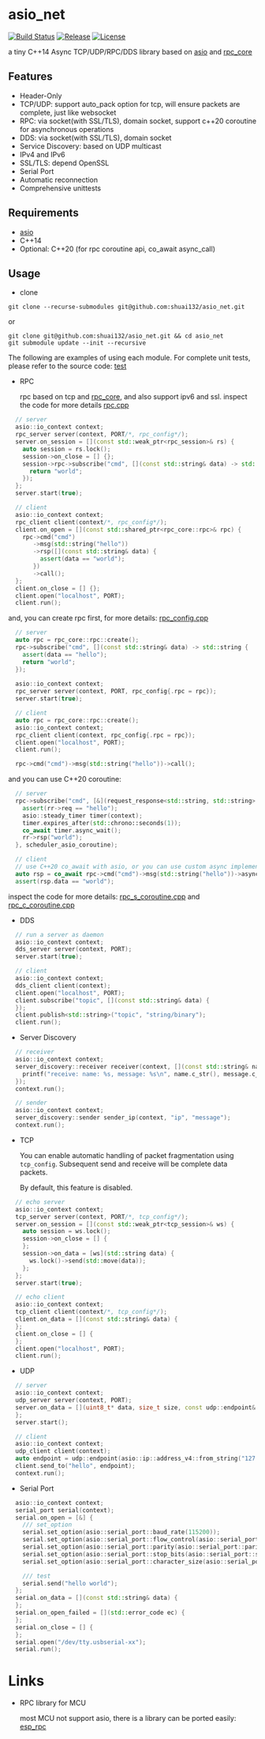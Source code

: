 # asio_net

[![Build Status](https://github.com/shuai132/asio_net/workflows/build/badge.svg)](https://github.com/shuai132/asio_net/actions?workflow=build)
[![Release](https://img.shields.io/github/release/shuai132/asio_net.svg)](https://github.com/shuai132/asio_net/releases)
[![License](https://img.shields.io/badge/License-MIT-blue.svg)](LICENSE)

a tiny C++14 Async TCP/UDP/RPC/DDS library based on [asio](http://think-async.com/Asio/)
and [rpc_core](https://github.com/shuai132/rpc_core)

## Features

* Header-Only
* TCP/UDP: support auto_pack option for tcp, will ensure packets are complete, just like websocket
* RPC: via socket(with SSL/TLS), domain socket, support c++20 coroutine for asynchronous operations
* DDS: via socket(with SSL/TLS), domain socket
* Service Discovery: based on UDP multicast
* IPv4 and IPv6
* SSL/TLS: depend OpenSSL
* Serial Port
* Automatic reconnection
* Comprehensive unittests

## Requirements

* [asio](http://think-async.com/Asio/)
* C++14
* Optional: C++20 (for rpc coroutine api, co_await async_call)

## Usage

* clone

```shell
git clone --recurse-submodules git@github.com:shuai132/asio_net.git
```

or

```shell
git clone git@github.com:shuai132/asio_net.git && cd asio_net
git submodule update --init --recursive
```

The following are examples of using each module. For complete unit tests,
please refer to the source code: [test](test)

* RPC

  rpc based on tcp and [rpc_core](https://github.com/shuai132/rpc_core), and also support ipv6 and ssl.
  inspect the code for more details [rpc.cpp](test/rpc.cpp)

```c++
  // server
  asio::io_context context;
  rpc_server server(context, PORT/*, rpc_config*/);
  server.on_session = [](const std::weak_ptr<rpc_session>& rs) {
    auto session = rs.lock();
    session->on_close = [] {};
    session->rpc->subscribe("cmd", [](const std::string& data) -> std::string {
      return "world";
    });
  };
  server.start(true);
```

```c++
  // client
  asio::io_context context;
  rpc_client client(context/*, rpc_config*/);
  client.on_open = [](const std::shared_ptr<rpc_core::rpc>& rpc) {
    rpc->cmd("cmd")
       ->msg(std::string("hello"))
       ->rsp([](const std::string& data) {
         assert(data == "world");
       })
       ->call();
  };
  client.on_close = [] {};
  client.open("localhost", PORT);
  client.run();
```

and, you can create rpc first, for more details: [rpc_config.cpp](test/rpc_config.cpp)

```c++
  // server
  auto rpc = rpc_core::rpc::create();
  rpc->subscribe("cmd", [](const std::string& data) -> std::string {
    assert(data == "hello");
    return "world";
  });
  
  asio::io_context context;
  rpc_server server(context, PORT, rpc_config{.rpc = rpc});
  server.start(true);
```

```c++
  // client
  auto rpc = rpc_core::rpc::create();
  asio::io_context context;
  rpc_client client(context, rpc_config{.rpc = rpc});
  client.open("localhost", PORT);
  client.run();

  rpc->cmd("cmd")->msg(std::string("hello"))->call();
```

and you can use C++20 coroutine:

```c++
  // server
  rpc->subscribe("cmd", [&](request_response<std::string, std::string> rr) -> asio::awaitable<void> {
    assert(rr->req == "hello");
    asio::steady_timer timer(context);
    timer.expires_after(std::chrono::seconds(1));
    co_await timer.async_wait();
    rr->rsp("world");
  }, scheduler_asio_coroutine);

  // client
  // use C++20 co_await with asio, or you can use custom async implementation, and co_await it!
  auto rsp = co_await rpc->cmd("cmd")->msg(std::string("hello"))->async_call<std::string>();
  assert(rsp.data == "world");
```

inspect the code for more
details: [rpc_s_coroutine.cpp](test/rpc_s_coroutine.cpp)
and [rpc_c_coroutine.cpp](test/rpc_c_coroutine.cpp)

* DDS

```c++
  // run a server as daemon
  asio::io_context context;
  dds_server server(context, PORT);
  server.start(true);
```

```c++
  // client
  asio::io_context context;
  dds_client client(context);
  client.open("localhost", PORT);
  client.subscribe("topic", [](const std::string& data) {
  });
  client.publish<std::string>("topic", "string/binary");
  client.run();
```

* Server Discovery

```c++
  // receiver
  asio::io_context context;
  server_discovery::receiver receiver(context, [](const std::string& name, const std::string& message) {
    printf("receive: name: %s, message: %s\n", name.c_str(), message.c_str());
  });
  context.run();
```

```c++
  // sender
  asio::io_context context;
  server_discovery::sender sender_ip(context, "ip", "message");
  context.run();
```

* TCP

  You can enable automatic handling of packet fragmentation using `tcp_config`.
  Subsequent send and receive will be complete data packets.

  By default, this feature is disabled.

```c++
  // echo server
  asio::io_context context;
  tcp_server server(context, PORT/*, tcp_config*/);
  server.on_session = [](const std::weak_ptr<tcp_session>& ws) {
    auto session = ws.lock();
    session->on_close = [] {
    };
    session->on_data = [ws](std::string data) {
      ws.lock()->send(std::move(data));
    };
  };
  server.start(true);
```

```c++
  // echo client
  asio::io_context context;
  tcp_client client(context/*, tcp_config*/);
  client.on_data = [](const std::string& data) {
  };
  client.on_close = [] {
  };
  client.open("localhost", PORT);
  client.run();
```

* UDP

```c++
  // server
  asio::io_context context;
  udp_server server(context, PORT);
  server.on_data = [](uint8_t* data, size_t size, const udp::endpoint& from) {
  };
  server.start();
```

```c++
  // client
  asio::io_context context;
  udp_client client(context);
  auto endpoint = udp::endpoint(asio::ip::address_v4::from_string("127.0.0.1"), PORT);
  client.send_to("hello", endpoint);
  context.run();
```

* Serial Port

```c++
  asio::io_context context;
  serial_port serial(context);
  serial.on_open = [&] {
    /// set_option
    serial.set_option(asio::serial_port::baud_rate(115200));
    serial.set_option(asio::serial_port::flow_control(asio::serial_port::flow_control::none));
    serial.set_option(asio::serial_port::parity(asio::serial_port::parity::none));
    serial.set_option(asio::serial_port::stop_bits(asio::serial_port::stop_bits::one));
    serial.set_option(asio::serial_port::character_size(asio::serial_port::character_size(8)));

    /// test
    serial.send("hello world");
  };
  serial.on_data = [](const std::string& data) {
  };
  serial.on_open_failed = [](std::error_code ec) {
  };
  serial.on_close = [] {
  };
  serial.open("/dev/tty.usbserial-xx");
  serial.run();
```

# Links

* RPC library for MCU

  most MCU not support asio, there is a library can be ported easily: [esp_rpc](https://github.com/shuai132/esp_rpc)
